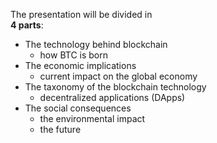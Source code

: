 The presentation will be divided in
<br />
**4 parts**:

<ul class="text-xs">
    <li class="fragment">
        The technology behind blockchain
        <ul class="opacity-6">
            <li>how BTC is born</li>
        </ul>
    </li>
    <li class="fragment">
        The economic implications
        <ul class="opacity-6">
            <li>current impact on the global economy</li>
        </ul>
    </li>
    <li class="fragment">
        The taxonomy of the blockchain technology
        <ul class="opacity-6">
            <li>decentralized applications (DApps)</li>
        </ul>
    </li>
    <li class="fragment">
        The social consequences
        <ul class="opacity-6">
            <li>the environmental impact</li>
            <li>the future</li>
        </ul>
    </li>
</ul>
